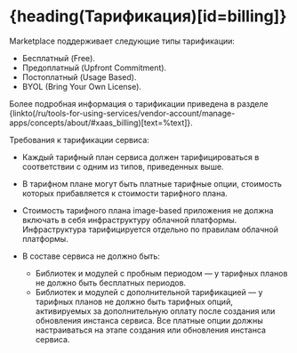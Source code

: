 # {heading(Тарификация)[id=billing]}

Marketplace поддерживает следующие типы тарификации:

* Бесплатный (Free).
* Предоплатный (Upfront Commitment).
* Постоплатный (Usage Based).
* BYOL (Bring Your Own License).

Более подробная информация о тарификации приведена в разделе {linkto(/ru/tools-for-using-services/vendor-account/manage-apps/concepts/about/#xaas_billing)[text=%text]}.

Требования к тарификации сервиса:

* Каждый тарифный план сервиса должен тарифицироваться в соответствии с одним из типов, приведенных выше.
* В тарифном плане могут быть платные тарифные опции, стоимость которых прибавляется к стоимости тарифного плана.
* Стоимость тарифного плана image-based приложения не должна включать в себя инфраструктуру облачной платформы. Инфраструктура тарифицируется отдельно по правилам облачной платформы.
* В составе сервиса не должно быть:

   * Библиотек и модулей с пробным периодом — у тарифных планов не должно быть бесплатных периодов.
   * Библиотек и модулей с дополнительной тарификацией — у тарифных планов не должно быть тарифных опций, активируемых за дополнительную оплату после создания или обновления инстанса сервиса. Все платные опции должны настраиваться на этапе создания или обновления инстанса сервиса.
